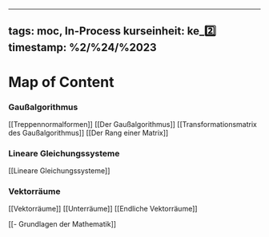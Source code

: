 
---
tags: moc, In-Process
kurseinheit: ke_2️⃣
timestamp: %2/%24/%2023
---


# Map of Content

### Gaußalgorithmus
[[Treppennormalformen]]
[[Der Gaußalgorithmus]]
[[Transformationsmatrix des Gaußalgorithmus]]
[[Der Rang einer Matrix]] 


### Lineare Gleichungssysteme
[[Lineare Gleichungssysteme]]

### Vektorräume 
[[Vektorräume]]
[[Unterräume]]
[[Endliche Vektorräume]]



[[- Grundlagen der Mathematik]]
